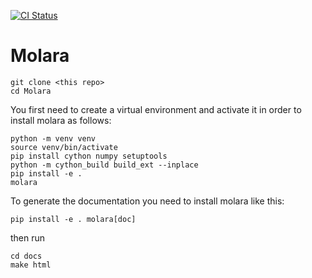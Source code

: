 
[![CI Status](https://github.com/Thursday-Evening-Hackathon/Molara/actions/workflows/test.yml/badge.svg)](https://github.com/Thursday-Evening-Hackathon/Molara/actions/workflows/test.yml)
# Molara
```
git clone <this repo>
cd Molara
```
You first need to create a virtual environment and activate it in order to install molara as follows:
```
python -m venv venv
source venv/bin/activate
pip install cython numpy setuptools
python -m cython_build build_ext --inplace
pip install -e .
molara
```

To generate the documentation you need to install molara like this:

```
pip install -e . molara[doc]

```

then run


```
cd docs
make html

```